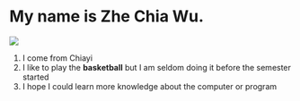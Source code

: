 # My name is Zhe Chia Wu.
![](https://www.moedict.tw/%E8%87%AA%E6%88%91%E4%BB%8B%E7%B4%B9)
1. I come from Chiayi 
2. I like to play the **basketball** but I am seldom doing it before the semester started 
3. I hope I could learn more knowledge about the computer or program 
